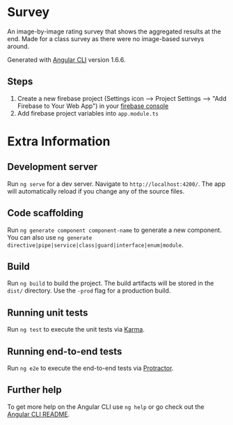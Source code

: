 # Survey

An image-by-image rating survey that shows the aggregated results at the end. Made for a class survey as there were no image-based surveys around.

Generated with [Angular CLI](https://github.com/angular/angular-cli) version 1.6.6.

## Steps

1) Create a new firebase project (Settings icon --> Project Settings --> "Add Firebase to Your Web App") in your [firebase console](https://console.firebase.google.com/)
2) Add firebase project variables into `app.module.ts` 

# Extra Information

## Development server

Run `ng serve` for a dev server. Navigate to `http://localhost:4200/`. The app will automatically reload if you change any of the source files.

## Code scaffolding

Run `ng generate component component-name` to generate a new component. You can also use `ng generate directive|pipe|service|class|guard|interface|enum|module`.

## Build

Run `ng build` to build the project. The build artifacts will be stored in the `dist/` directory. Use the `-prod` flag for a production build.

## Running unit tests

Run `ng test` to execute the unit tests via [Karma](https://karma-runner.github.io).

## Running end-to-end tests

Run `ng e2e` to execute the end-to-end tests via [Protractor](http://www.protractortest.org/).

## Further help

To get more help on the Angular CLI use `ng help` or go check out the [Angular CLI README](https://github.com/angular/angular-cli/blob/master/README.md).
